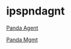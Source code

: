 # ipspndagnt

<a href="https://raw.githubusercontent.com/abarcelata/ipspndagnt/main/AgentSetupHome.msi" download>Panda Agent</a>

<a href="https://raw.githubusercontent.com/abarcelata/ipspndagnt/main/PandaEndpointAgent.msi" download>Panda Mgmt</a>
